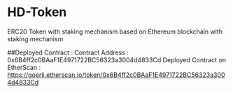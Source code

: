 # HD-Token
ERC20 Token with staking mechanism based on Ethereum blockchain  with staking mechanism

##Deployed Contract :
Contract Address : 0x6B4ff2c0BAaF1E4971722BC56323a3004d4833Cd
Deployed Contract on EtherScan : https://goerli.etherscan.io/token/0x6B4ff2c0BAaF1E4971722BC56323a3004d4833Cd